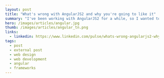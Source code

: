 ```yaml
---
layout: post
title: "What's wrong with AngularJS2 and why you're going to like it"
summary: "I've been working with AngularJS2 for a while, so I wanted to give some thoughts to those who are thinking or planning to update or upgrade their apps to this new version. I'll discuss what's new, what's very different, what works and what is going to be a challenge."
hero: /images/articles/angular.jpg
thumb: /images/articles/angular_tn.png
links:
  - linkedin: https://www.linkedin.com/pulse/whats-wrong-angularjs2-why-youre-still-going-like-ray-villalobos
tags:
  - post
  - external post
  - web design
  - web development
  - angular
  - frameworks
---
```

